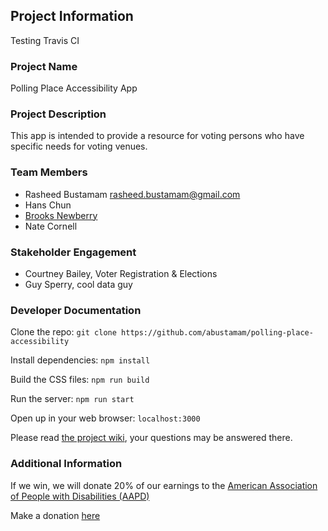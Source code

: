 ## Project Information
Testing Travis CI

### Project Name
Polling Place Accessibility App

### Project Description
This app is intended to provide a resource for voting persons who have specific needs for voting venues.

### Team Members
- Rasheed Bustamam rasheed.bustamam@gmail.com
- Hans Chun 
- [Brooks Newberry](https://github.com/brooksn) 
- Nate Cornell 

### Stakeholder Engagement
- Courtney Bailey, Voter Registration & Elections
- Guy Sperry, cool data guy

### Developer Documentation
Clone the repo:
`git clone https://github.com/abustamam/polling-place-accessibility`

Install dependencies:
`npm install`

Build the CSS files:
`npm run build`

Run the server:
`npm run start`

Open up in your web browser: 
`localhost:3000`

Please read [the project wiki](https://github.com/abustamam/polling-place-accessibility/wiki), your questions may be answered there.

### Additional Information
If we win, we will donate 20% of our earnings to the [American Association of People with Disabilities (AAPD)](http://www.aapd.com/)

Make a donation [here](https://aapd.kindful.com/?campaign=238334)
